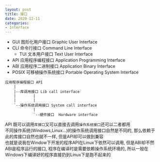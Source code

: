 ```yaml
---
layout: post
title: 接口
date: 2020-12-11
categories:
- Interface
---
```

* GUI 图形化用户接口 Graphic User Interface<br>
* CLI 命令行接口 Command Line Interface<br>
	* TUI 文本用户接口 Text User Interface<br>
* API 应用程序编程接口 Application Programming Interface<br>
* ABI 应用程序二进制接口 Application Binary Interface<br>
* POSIX 可移植操作系统接口 Portable Operating System Interface<br>

```
应用程序编程接口 API
    |
    |--库调用接口 Lib call interface
    |        |
    |        |    
    `--操作系统调用接口 System call interface
             |
             `--硬件接口  Hardware interface
```
API 既可以调用`库接口`又可以直接去调用`操作系统接口`还可以二者都用<br>
不同操作系统(Windows,Linux...)的操作系统调用接口自然是不同的, 那么依赖于此的库接口自然也就不一样, 但是API却可以做到兼容<br>
也就是说我在Window下开发的程序API在Linux下依然可以调用, 但是ABI却不然<br>
ABI是程序运行的接口, 程序在编译时是需要依赖操作系统环境的, 所以一般在Windows下编译好的程序直接扔到Linux下是跑不起来的<br>

